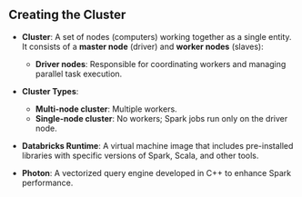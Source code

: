 ## Creating the Cluster

- **Cluster**: A set of nodes (computers) working together as a single entity. It consists of a **master node** (driver) and **worker nodes** (slaves):
  - **Driver nodes**: Responsible for coordinating workers and managing parallel task execution.
  
- **Cluster Types**:
  - **Multi-node cluster**: Multiple workers.
  - **Single-node cluster**: No workers; Spark jobs run only on the driver node.

- **Databricks Runtime**: A virtual machine image that includes pre-installed libraries with specific versions of Spark, Scala, and other tools.

- **Photon**: A vectorized query engine developed in C++ to enhance Spark performance.